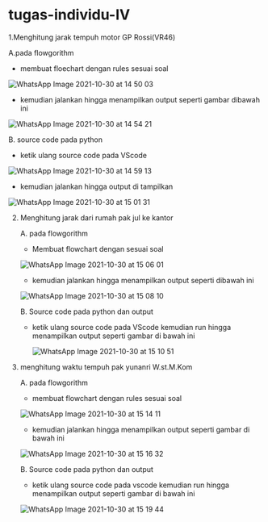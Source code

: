 # tugas-individu-IV

1.Menghitung jarak tempuh motor GP Rossi(VR46)

A.pada flowgorithm

  * membuat floechart dengan rules sesuai soal
   
  ![WhatsApp Image 2021-10-30 at 14 50 03](https://user-images.githubusercontent.com/93031693/139535565-eadacb1e-519d-46d6-b34b-7bce8e03e9c3.jpeg)
  
  * kemudian jalankan hingga menampilkan output seperti gambar dibawah ini

  ![WhatsApp Image 2021-10-30 at 14 54 21](https://user-images.githubusercontent.com/93031693/139535758-db00c034-dbb2-48c1-8573-6ee6c837881b.jpeg)
  
B. source code pada python

  * ketik ulang source code pada VScode

  ![WhatsApp Image 2021-10-30 at 14 59 13](https://user-images.githubusercontent.com/93031693/139535982-596f0f5a-17cb-408b-a2db-69aa02389c7b.jpeg)
  
   * kemudian jalankan hingga output di tampilkan 

   ![WhatsApp Image 2021-10-30 at 15 01 31](https://user-images.githubusercontent.com/93031693/139536058-0d5252b4-d326-4bef-acde-45b64cbc527d.jpeg)
   
2. Menghitung jarak dari rumah pak jul ke kantor

   A. pada flowgorithm  
    
     * Membuat flowchart dengan sesuai soal 

      ![WhatsApp Image 2021-10-30 at 15 06 01](https://user-images.githubusercontent.com/93031693/139536184-9fba6b67-89ba-489c-b52e-a3948a9c46ef.jpeg)
      
      * kemudian jalankan hingga menampilkan output seperti dibawah ini

      ![WhatsApp Image 2021-10-30 at 15 08 10](https://user-images.githubusercontent.com/93031693/139536248-9d3b5409-ee47-43be-a8db-5c5f27ef17f0.jpeg)
        
   B. Source code pada python dan output
   
      * ketik ulang source code pada VScode kemudian run hingga menampilkan output seperti gambar di bawah ini

        ![WhatsApp Image 2021-10-30 at 15 10 51](https://user-images.githubusercontent.com/93031693/139536438-4d2a1310-ff91-4c4b-8311-313b899da638.jpeg)
        
3. menghitung waktu tempuh pak yunanri W.st.M.Kom

   A. pada flowgorithm
   
     * membuat flowchart dengan rules sesuai soal

      ![WhatsApp Image 2021-10-30 at 15 14 11](https://user-images.githubusercontent.com/93031693/139536556-0ce975e9-fa40-4e3d-b723-72099a793431.jpeg)
      
      * kemudian jalankan hingga menampilkan output seperti gambar di bawah ini

      ![WhatsApp Image 2021-10-30 at 15 16 32](https://user-images.githubusercontent.com/93031693/139536610-89e137ed-9985-4833-8e35-1d2bdce1583f.jpeg)
      
   B. Source code pada python dan output 
   
     * ketik ulang source code pada vscode kemudian run hingga menampilkan output seperti gambar di bawah ini

     ![WhatsApp Image 2021-10-30 at 15 19 44](https://user-images.githubusercontent.com/93031693/139536771-fdc2d205-a479-4cd1-855c-d8cf6d489b8a.jpeg)






   
   
   
   
   
   
   
   
   
   
   
   



  
  
  
  
  
  
  
  
  
  





